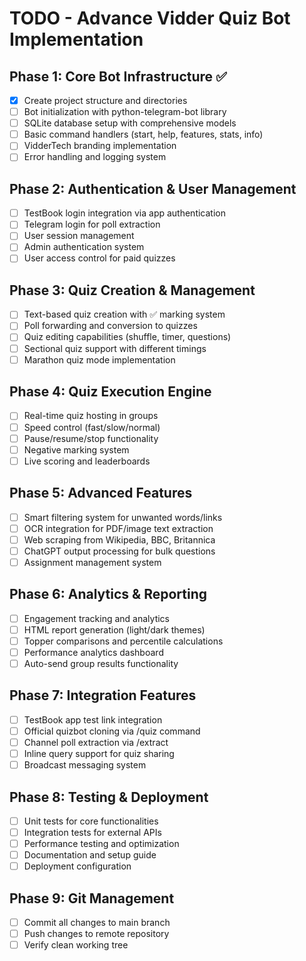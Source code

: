 # TODO - Advance Vidder Quiz Bot Implementation

## Phase 1: Core Bot Infrastructure ✅
- [x] Create project structure and directories
- [ ] Bot initialization with python-telegram-bot library
- [ ] SQLite database setup with comprehensive models
- [ ] Basic command handlers (start, help, features, stats, info)
- [ ] VidderTech branding implementation
- [ ] Error handling and logging system

## Phase 2: Authentication & User Management
- [ ] TestBook login integration via app authentication
- [ ] Telegram login for poll extraction
- [ ] User session management
- [ ] Admin authentication system
- [ ] User access control for paid quizzes

## Phase 3: Quiz Creation & Management
- [ ] Text-based quiz creation with ✅ marking system
- [ ] Poll forwarding and conversion to quizzes
- [ ] Quiz editing capabilities (shuffle, timer, questions)
- [ ] Sectional quiz support with different timings
- [ ] Marathon quiz mode implementation

## Phase 4: Quiz Execution Engine
- [ ] Real-time quiz hosting in groups
- [ ] Speed control (fast/slow/normal)
- [ ] Pause/resume/stop functionality
- [ ] Negative marking system
- [ ] Live scoring and leaderboards

## Phase 5: Advanced Features
- [ ] Smart filtering system for unwanted words/links
- [ ] OCR integration for PDF/image text extraction
- [ ] Web scraping from Wikipedia, BBC, Britannica
- [ ] ChatGPT output processing for bulk questions
- [ ] Assignment management system

## Phase 6: Analytics & Reporting
- [ ] Engagement tracking and analytics
- [ ] HTML report generation (light/dark themes)
- [ ] Topper comparisons and percentile calculations
- [ ] Performance analytics dashboard
- [ ] Auto-send group results functionality

## Phase 7: Integration Features
- [ ] TestBook app test link integration
- [ ] Official quizbot cloning via /quiz command
- [ ] Channel poll extraction via /extract
- [ ] Inline query support for quiz sharing
- [ ] Broadcast messaging system

## Phase 8: Testing & Deployment
- [ ] Unit tests for core functionalities
- [ ] Integration tests for external APIs
- [ ] Performance testing and optimization
- [ ] Documentation and setup guide
- [ ] Deployment configuration

## Phase 9: Git Management
- [ ] Commit all changes to main branch
- [ ] Push changes to remote repository
- [ ] Verify clean working tree